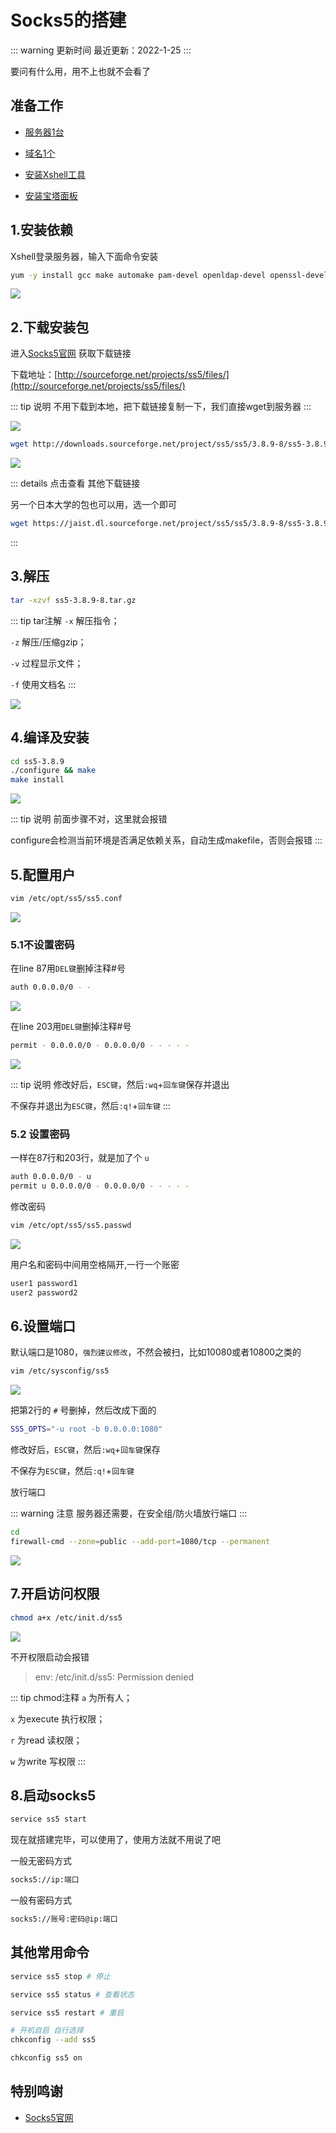 # Socks5的搭建

::: warning 更新时间
最近更新：2022-1-25
:::

要问有什么用，用不上也就不会看了




## 准备工作


* [服务器1台](../ECS/)

* [域名1个](../ECS/#域名)

* [安装Xshell工具](../Xshell/)

* [安装宝塔面板](../BT/)






## 1.安装依赖

Xshell登录服务器，输入下面命令安装

```sh
yum -y install gcc make automake pam-devel openldap-devel openssl-devel cyrus-sasl-devel
```

![](./ss5-1.png)




## 2.下载安装包

进入[Socks5官网](http://ss5.sourceforge.net/) 获取下载链接

下载地址：[http://sourceforge.net/projects/ss5/files/](http://sourceforge.net/projects/ss5/files/)

::: tip 说明
不用下载到本地，把下载链接复制一下，我们直接wget到服务器
:::

![](./ss5.png)


```sh
wget http://downloads.sourceforge.net/project/ss5/ss5/3.8.9-8/ss5-3.8.9-8.tar.gz
```

![](./ss5-2.png)


::: details 点击查看 其他下载链接

另一个日本大学的包也可以用，选一个即可

```sh
wget https://jaist.dl.sourceforge.net/project/ss5/ss5/3.8.9-8/ss5-3.8.9-8.tar.gz
```

:::


## 3.解压

```sh
tar -xzvf ss5-3.8.9-8.tar.gz
```
::: tip tar注解
`-x` 解压指令；

`-z` 解压/压缩gzip；

`-v` 过程显示文件；

`-f` 使用文档名
:::

![](./ss5-3.png)






## 4.编译及安装

```sh
cd ss5-3.8.9
./configure && make
make install
```

![](./ss5-4.png)

::: tip 说明
前面步骤不对，这里就会报错

configure会检测当前环境是否满足依赖关系，自动生成makefile，否则会报错
:::







## 5.配置用户

```sh
vim /etc/opt/ss5/ss5.conf
```
![](./ss5-5.png)


### 5.1不设置密码

在line 87用`DEL键`删掉注释#号

```sh
auth 0.0.0.0/0 - -
```
![](./ss5-6.png)


在line 203用`DEL键`删掉注释#号

```sh
permit - 0.0.0.0/0 - 0.0.0.0/0 - - - - -
```

![](./ss5-7.png)

::: tip 说明
修改好后，`ESC键`，然后`:wq`+`回车键`保存并退出

不保存并退出为`ESC键`，然后`:q!`+`回车键`
:::




### 5.2 设置密码

一样在87行和203行，就是加了个 `u`

```sh
auth 0.0.0.0/0 - u
permit u 0.0.0.0/0 - 0.0.0.0/0 - - - - -
```

修改密码

```sh
vim /etc/opt/ss5/ss5.passwd
```

![](./ss5-8.png)


用户名和密码中间用空格隔开,一行一个账密

```sh
user1 password1
user2 password2
```



## 6.设置端口

默认端口是1080，`强烈建议修改`，不然会被扫，比如10080或者10800之类的

```sh
vim /etc/sysconfig/ss5
```

![](./ss5-9.png)



把第2行的 `#` 号删掉，然后改成下面的

```sh
SS5_OPTS="-u root -b 0.0.0.0:1080"
```

修改好后，`ESC键`，然后`:wq`+`回车键`保存

不保存为`ESC键`，然后`:q!`+`回车键`


放行端口

::: warning 注意
服务器还需要，在安全组/防火墙放行端口
:::

```sh
cd
firewall-cmd --zone=public --add-port=1080/tcp --permanent
```

![](./ss5-10.png)





## 7.开启访问权限

```sh
chmod a+x /etc/init.d/ss5
```
![](./ss5-11.png)


不开权限启动会报错

> env: /etc/init.d/ss5: Permission denied

::: tip chmod注释
`a` 为所有人；

`x` 为execute 执行权限；

`r` 为read 读权限；

`w` 为write 写权限
:::



## 8.启动socks5

```sh
service ss5 start
```

现在就搭建完毕，可以使用了，使用方法就不用说了吧

一般无密码方式

```sh
socks5://ip:端口
```

一般有密码方式

```sh
socks5://账号:密码@ip:端口
```


## 其他常用命令

```sh
service ss5 stop # 停止

service ss5 status # 查看状态

service ss5 restart # 重启

# 开机自启 自行选择
chkconfig --add ss5

chkconfig ss5 on

```



## 特别鸣谢


* [Socks5官网](http://ss5.sourceforge.net/)




